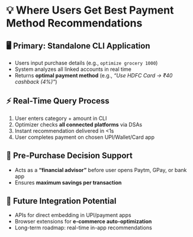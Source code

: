 # 💡 Where Users Get Best Payment Method Recommendations

## 🖥️ Primary: Standalone CLI Application
- Users input purchase details (e.g., `optimize grocery 1000`)  
- System analyzes all linked accounts in real time  
- Returns **optimal payment method** (e.g., *“Use HDFC Card → ₹40 cashback (4%)”*)  

## ⚡ Real-Time Query Process
1. User enters category + amount in CLI  
2. Optimizer checks **all connected platforms** via DSAs  
3. Instant recommendation delivered in <1s  
4. User completes payment on chosen UPI/Wallet/Card app  

## 🎯 Pre-Purchase Decision Support
- Acts as a **“financial advisor”** before user opens Paytm, GPay, or bank app  
- Ensures **maximum savings per transaction**  

## 🔮 Future Integration Potential
- APIs for direct embedding in UPI/payment apps  
- Browser extensions for **e-commerce auto-optimization**  
- Long-term roadmap: real-time in-app recommendations  
